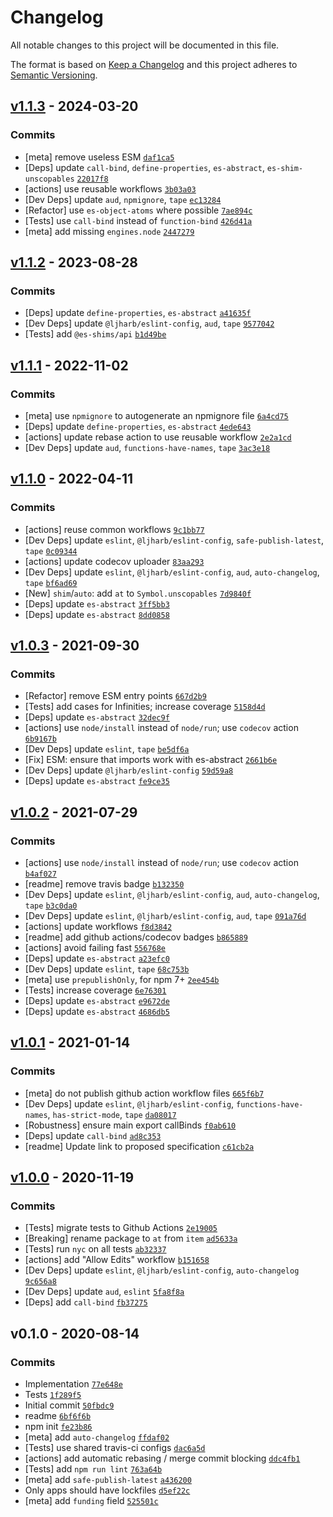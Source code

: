 # Changelog

All notable changes to this project will be documented in this file.

The format is based on [Keep a Changelog](https://keepachangelog.com/en/1.0.0/)
and this project adheres to [Semantic Versioning](https://semver.org/spec/v2.0.0.html).

## [v1.1.3](https://github.com/es-shims/Array.prototype.at/compare/v1.1.2...v1.1.3) - 2024-03-20

### Commits

- [meta] remove useless ESM [`daf1ca5`](https://github.com/es-shims/Array.prototype.at/commit/daf1ca51cabb1824f153e47352c4ffed0329ebd0)
- [Deps] update `call-bind`, `define-properties`, `es-abstract`, `es-shim-unscopables` [`22017f8`](https://github.com/es-shims/Array.prototype.at/commit/22017f84062858c18c272ca260813ed895e03411)
- [actions] use reusable workflows [`3b03a03`](https://github.com/es-shims/Array.prototype.at/commit/3b03a03817edd6d5a7bcdecab1dae265929fc278)
- [Dev Deps] update `aud`, `npmignore`, `tape` [`ec13284`](https://github.com/es-shims/Array.prototype.at/commit/ec132845347cfdeb553777842b519f87615b557c)
- [Refactor] use `es-object-atoms` where possible [`7ae894c`](https://github.com/es-shims/Array.prototype.at/commit/7ae894c45218fbf0b3b4404c3beb98cebf43f402)
- [Tests] use `call-bind` instead of `function-bind` [`426d41a`](https://github.com/es-shims/Array.prototype.at/commit/426d41ab1c0149627f26fed5d71932cd02a2dec1)
- [meta] add missing `engines.node` [`2447279`](https://github.com/es-shims/Array.prototype.at/commit/2447279ff89c15978b2c9494618aee2108ac63c9)

## [v1.1.2](https://github.com/es-shims/Array.prototype.at/compare/v1.1.1...v1.1.2) - 2023-08-28

### Commits

- [Deps] update `define-properties`, `es-abstract` [`a41635f`](https://github.com/es-shims/Array.prototype.at/commit/a41635f64c4843e6befff187c31a7615785de8d1)
- [Dev Deps] update `@ljharb/eslint-config`, `aud`, `tape` [`9577042`](https://github.com/es-shims/Array.prototype.at/commit/9577042e497ec2da98620ef27fbc4efe25e7eb97)
- [Tests] add `@es-shims/api` [`b1d49be`](https://github.com/es-shims/Array.prototype.at/commit/b1d49be01da534b12b51604bbb2b1d2df3140a0c)

## [v1.1.1](https://github.com/es-shims/Array.prototype.at/compare/v1.1.0...v1.1.1) - 2022-11-02

### Commits

- [meta] use `npmignore` to autogenerate an npmignore file [`6a4cd75`](https://github.com/es-shims/Array.prototype.at/commit/6a4cd758143e93e275363fede4b412f1afd099bf)
- [Deps] update `define-properties`, `es-abstract` [`4ede643`](https://github.com/es-shims/Array.prototype.at/commit/4ede643ccb6b87acdc91a054f9710361f14a93c5)
- [actions] update rebase action to use reusable workflow [`2e2a1cd`](https://github.com/es-shims/Array.prototype.at/commit/2e2a1cd34dba07fc63a3f49adbe2efa52ff31a58)
- [Dev Deps] update `aud`, `functions-have-names`, `tape` [`3ac3e18`](https://github.com/es-shims/Array.prototype.at/commit/3ac3e181af3efc9c2ce1df9689b6b27448e20393)

## [v1.1.0](https://github.com/es-shims/Array.prototype.at/compare/v1.0.3...v1.1.0) - 2022-04-11

### Commits

- [actions] reuse common workflows [`9c1bb77`](https://github.com/es-shims/Array.prototype.at/commit/9c1bb77ab96fa49ecbdc1b165582d7644112bdea)
- [Dev Deps] update `eslint`, `@ljharb/eslint-config`, `safe-publish-latest`, `tape` [`0c09344`](https://github.com/es-shims/Array.prototype.at/commit/0c093448390f366ff1518361378b5c377e6acf45)
- [actions] update codecov uploader [`83aa293`](https://github.com/es-shims/Array.prototype.at/commit/83aa2933353015e7385464d96bcbe92740a07be5)
- [Dev Deps] update `eslint`, `@ljharb/eslint-config`, `aud`, `auto-changelog`, `tape` [`bf6ad69`](https://github.com/es-shims/Array.prototype.at/commit/bf6ad69d08818237b09c4b8079bd06bf0499ff0e)
- [New] `shim`/`auto`: add `at` to `Symbol.unscopables` [`7d9840f`](https://github.com/es-shims/Array.prototype.at/commit/7d9840f124331582a597ec2c57070e29ff739977)
- [Deps] update `es-abstract` [`3ff5bb3`](https://github.com/es-shims/Array.prototype.at/commit/3ff5bb35381015b807be56b8fceee3b439475dbb)
- [Deps] update `es-abstract` [`8dd0858`](https://github.com/es-shims/Array.prototype.at/commit/8dd0858910e7ecb7ed2df7b18340b5e4412fb3f3)

## [v1.0.3](https://github.com/es-shims/Array.prototype.at/compare/v1.0.2...v1.0.3) - 2021-09-30

### Commits

- [Refactor] remove ESM entry points [`667d2b9`](https://github.com/es-shims/Array.prototype.at/commit/667d2b94aadfdbfd9e958c263c886a92b3b65965)
- [Tests] add cases for Infinities; increase coverage [`5158d4d`](https://github.com/es-shims/Array.prototype.at/commit/5158d4d1bd19ac1b6bb7d5a1f1e07dcf622020af)
- [Deps] update `es-abstract` [`32dec9f`](https://github.com/es-shims/Array.prototype.at/commit/32dec9fd71c97cf9cdca379167d7d29dc6858a63)
- [actions] use `node/install` instead of `node/run`; use `codecov` action [`6b9167b`](https://github.com/es-shims/Array.prototype.at/commit/6b9167bb8351a6b0ff8c6fcf2e08ece3ea61a072)
- [Dev Deps] update `eslint`, `tape` [`be5df6a`](https://github.com/es-shims/Array.prototype.at/commit/be5df6a638f18e3069ebc5c9ecb4b524ffa2ec61)
- [Fix] ESM: ensure that imports work with es-abstract [`2661b6e`](https://github.com/es-shims/Array.prototype.at/commit/2661b6e34f4dadec2caf6ce56f2d9219dbac94dd)
- [Dev Deps] update `@ljharb/eslint-config` [`59d59a8`](https://github.com/es-shims/Array.prototype.at/commit/59d59a898401fd797042da4a659a1a60e939064b)
- [Deps] update `es-abstract` [`fe9ce35`](https://github.com/es-shims/Array.prototype.at/commit/fe9ce351f2ed75679bcaaeb90da35cb6d5d6934b)

## [v1.0.2](https://github.com/es-shims/Array.prototype.at/compare/v1.0.1...v1.0.2) - 2021-07-29

### Commits

- [actions] use `node/install` instead of `node/run`; use `codecov` action [`b4af027`](https://github.com/es-shims/Array.prototype.at/commit/b4af027a0006afd39698b95ab4f311e08c661345)
- [readme] remove travis badge [`b132350`](https://github.com/es-shims/Array.prototype.at/commit/b1323509f258d84f9e6f73bb29cab419baf4a310)
- [Dev Deps] update `eslint`, `@ljharb/eslint-config`, `aud`, `auto-changelog`, `tape` [`b3c0da0`](https://github.com/es-shims/Array.prototype.at/commit/b3c0da0c12cb90340f103d396f3fd2c29ab2d266)
- [Dev Deps] update `eslint`, `@ljharb/eslint-config`, `aud`, `tape` [`091a76d`](https://github.com/es-shims/Array.prototype.at/commit/091a76d64ce8196f47f7b49c2b0243b0877cc1bc)
- [actions] update workflows [`f8d3842`](https://github.com/es-shims/Array.prototype.at/commit/f8d3842d30fc5030cd0fe662b32db9334a557c5c)
- [readme] add github actions/codecov badges [`b865889`](https://github.com/es-shims/Array.prototype.at/commit/b86588935f7afc5dcf504e712bb01c6006eb36ed)
- [actions] avoid failing fast [`556768e`](https://github.com/es-shims/Array.prototype.at/commit/556768ea15585e2172ee8a5076ea38abd5fa5cdb)
- [Deps] update `es-abstract` [`a23efc0`](https://github.com/es-shims/Array.prototype.at/commit/a23efc0b4b036c0094622238fa4e0b00f2c976aa)
- [Dev Deps] update `eslint`, `tape` [`68c753b`](https://github.com/es-shims/Array.prototype.at/commit/68c753bb919a62154908a4501c2a9fdd6d4f5057)
- [meta] use `prepublishOnly`, for npm 7+ [`2ee454b`](https://github.com/es-shims/Array.prototype.at/commit/2ee454b614c05267085cbcddb78b48feeded88da)
- [Tests] increase coverage [`6e76301`](https://github.com/es-shims/Array.prototype.at/commit/6e763012b721444ad16d23b949d8ec96c0e2f716)
- [Deps] update `es-abstract` [`e9672de`](https://github.com/es-shims/Array.prototype.at/commit/e9672deb8361cc95c51ee60cb4c2c9f3b523464c)
- [Deps] update `es-abstract` [`4686db5`](https://github.com/es-shims/Array.prototype.at/commit/4686db562857d614ae52dcc249b33779402795b7)

## [v1.0.1](https://github.com/es-shims/Array.prototype.at/compare/v1.0.0...v1.0.1) - 2021-01-14

### Commits

- [meta] do not publish github action workflow files [`665f6b7`](https://github.com/es-shims/Array.prototype.at/commit/665f6b766fbfbd6d30fa6da6df8866cd37d8640e)
- [Dev Deps] update `eslint`, `@ljharb/eslint-config`, `functions-have-names`, `has-strict-mode`, `tape` [`da08017`](https://github.com/es-shims/Array.prototype.at/commit/da080173d5f8c60f34a17b4570474ea47307c7ac)
- [Robustness] ensure main export callBinds [`f0ab610`](https://github.com/es-shims/Array.prototype.at/commit/f0ab6105d48f9ee8d899fcd066611478677a35ff)
- [Deps] update `call-bind` [`ad8c353`](https://github.com/es-shims/Array.prototype.at/commit/ad8c353a35f6c30b162f56a12a0e53cbd90545b8)
- [readme] Update link to proposed specification [`c61cb2a`](https://github.com/es-shims/Array.prototype.at/commit/c61cb2a0222b1b2c94a94a5fe2159df6cef20df7)

## [v1.0.0](https://github.com/es-shims/Array.prototype.at/compare/v0.1.0...v1.0.0) - 2020-11-19

### Commits

- [Tests] migrate tests to Github Actions [`2e19005`](https://github.com/es-shims/Array.prototype.at/commit/2e1900557de3d535b2f98d4acdfcc168a0d2493b)
- [Breaking] rename package to `at` from `item` [`ad5633a`](https://github.com/es-shims/Array.prototype.at/commit/ad5633a5e65e120f88bdec0218ba12f6877d28fa)
- [Tests] run `nyc` on all tests [`ab32337`](https://github.com/es-shims/Array.prototype.at/commit/ab32337a861741cc6f8fa47cd345f1f49f65f412)
- [actions] add "Allow Edits" workflow [`b151658`](https://github.com/es-shims/Array.prototype.at/commit/b15165887970616e71b3f365e1c2c5da3c9531ae)
- [Dev Deps] update `eslint`, `@ljharb/eslint-config`, `auto-changelog` [`9c656a8`](https://github.com/es-shims/Array.prototype.at/commit/9c656a8ddab82c9f047bb1efa0523cc63d3fded7)
- [Dev Deps] update `aud`, `eslint` [`5fa8f8a`](https://github.com/es-shims/Array.prototype.at/commit/5fa8f8afd2cd3ee74d193404363a3947a1ec3730)
- [Deps] add `call-bind` [`fb37275`](https://github.com/es-shims/Array.prototype.at/commit/fb37275bcd07b06175194937a28fc9b65fe57f89)

## v0.1.0 - 2020-08-14

### Commits

- Implementation [`77e648e`](https://github.com/es-shims/Array.prototype.at/commit/77e648ea2c5ef2236c248691abca94cae1188fa9)
- Tests [`1f289f5`](https://github.com/es-shims/Array.prototype.at/commit/1f289f563e08b6228da6c939281f4597ab82cead)
- Initial commit [`50fbdc9`](https://github.com/es-shims/Array.prototype.at/commit/50fbdc951d03131b11a3a1b6fe0dd9ca06587909)
- readme [`6bf6f6b`](https://github.com/es-shims/Array.prototype.at/commit/6bf6f6b639cdbccb2e1dd7d5f713ce5d60eda2f5)
- npm init [`fe23b86`](https://github.com/es-shims/Array.prototype.at/commit/fe23b8692a026659562b2924e2372cd2f811c41c)
- [meta] add `auto-changelog` [`ffdaf02`](https://github.com/es-shims/Array.prototype.at/commit/ffdaf02675b96bafb959725d2651e19ab7cd9d22)
- [Tests] use shared travis-ci configs [`dac6a5d`](https://github.com/es-shims/Array.prototype.at/commit/dac6a5dc266bc3b89192260b992c4dc90b36db8f)
- [actions] add automatic rebasing / merge commit blocking [`ddc4fb1`](https://github.com/es-shims/Array.prototype.at/commit/ddc4fb1b0f47b3b4719e6efab8a3160cff4b35f3)
- [Tests] add `npm run lint` [`763a64b`](https://github.com/es-shims/Array.prototype.at/commit/763a64bc2807b8934c4c204e9aa061e6c1f0b03c)
- [meta] add `safe-publish-latest` [`a436200`](https://github.com/es-shims/Array.prototype.at/commit/a436200718842597cc8c11e5848ca54cf803e430)
- Only apps should have lockfiles [`d5ef22c`](https://github.com/es-shims/Array.prototype.at/commit/d5ef22c0145201b3667eb37e3b5d024604e02176)
- [meta] add `funding` field [`525501c`](https://github.com/es-shims/Array.prototype.at/commit/525501c562674cecfb583bdf5984d888e4cdb3fc)
